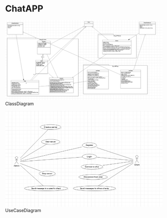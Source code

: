 # ChatAPP

![alt text](classDiagram.png)
<line>
<br>ClassDiagram



![alt text](useCaseDiagram.png)
<br>UseCaseDiagram
